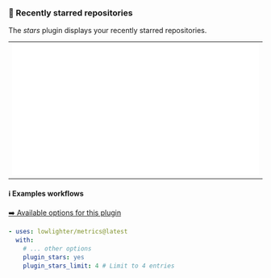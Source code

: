 ### 🌟 Recently starred repositories

The *stars* plugin displays your recently starred repositories.

<table>
  <td>
    <img src="https://github.com/lowlighter/lowlighter/blob/master/metrics.plugin.stars.svg">
  </td>
</table>

#### ℹ️ Examples workflows

[➡️ Available options for this plugin](metadata.yml)

```yaml
- uses: lowlighter/metrics@latest
  with:
    # ... other options
    plugin_stars: yes
    plugin_stars_limit: 4 # Limit to 4 entries
```

